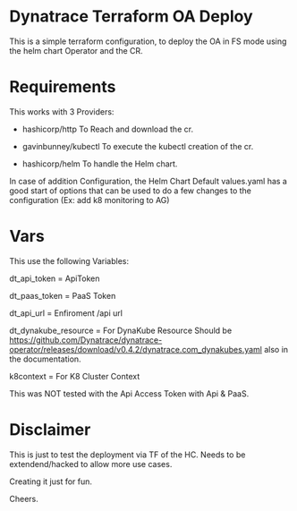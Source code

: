 # Dynatrace Terraform OA Deploy

This is a simple terraform configuration, to deploy the OA in FS mode using the helm chart Operator and the CR.

# Requirements

This works with 3 Providers:

* hashicorp/http 
    To Reach and download the cr.

* gavinbunney/kubectl
    To execute the kubectl creation of the cr.

* hashicorp/helm
    To handle the Helm chart.

In case of addition Configuration, the Helm Chart Default values.yaml has a good start of options that can be used to do a few changes to the configuration (Ex: add k8 monitoring to AG)

# Vars

This use the following Variables:

dt_api_token         = ApiToken

dt_paas_token        = PaaS Token

dt_api_url           = Enfiroment /api url 

dt_dynakube_resource = For DynaKube Resource Should be https://github.com/Dynatrace/dynatrace-operator/releases/download/v0.4.2/dynatrace.com_dynakubes.yaml also in the documentation.

k8context            = For K8 Cluster Context

This was NOT tested with the Api Access Token with Api & PaaS.

# Disclaimer

This is just to test the deployment via TF of the HC. Needs to be extendend/hacked to allow more use cases.

Creating it just for fun.

Cheers.